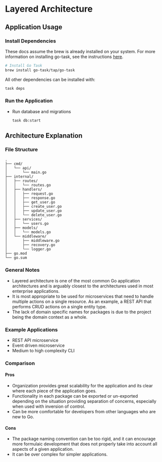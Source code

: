 # Layered Architecture

## Application Usage

### Install Dependencies

These docs assume the brew is already installed on your system. For more information on installing go-task, see the instructions [here](https://taskfile.dev/installation/).

```bash
# Install Go Task
brew install go-task/tap/go-task
```

All other dependencies can be installed with:

```bash
task deps
```

### Run the Application

- Run database and migrations

    ```bash
    task db:start
    ```

## Architecture Explanation

### File Structure

```text
.
├── cmd/
│   └── api/
│       └── main.go
├── internal/
│   ├── routes/
│   │   └── routes.go
│   ├── handlers/
│   │   ├── request.go
│   │   ├── response.go
│   │   ├── get_user.go
│   │   ├── create_user.go
│   │   ├── update_user.go
│   │   └── delete_user.go
│   ├── services/
│   │   └── users.go
│   ├── models/
│   │   └── models.go
│   └── middleware/
│       ├── middleware.go
│       ├── recovery.go
│       └── logger.go
├── go.mod
└── go.sum
```

### General Notes

- Layered architecture is one of the most common Go application architectures and is arguably
  closest to the architectures used in most enterprise applications.
- It is most appropriate to be used for microservices that need to handle multiple actions on a
  single resource. As an example, a REST API that performs CRUD actions on a single entity type.
- The lack of domain specific names for packages is due to the project being the domain context as a
  whole.

### Example Applications

- REST API microservice
- Event driven microservice
- Medium to high complexity CLI

### Comparison

#### Pros

- Organization provides great scalability for the application and its clear where each piece of the
  application goes.
- Functionality in each package can be exported or un-exported depending on the situation providing
  separation of concerns, especially when used with inversion of control.
- Can be more comfortable for developers from other languages who are new to Go.

#### Cons

- The package naming convention can be too rigid, and it can encourage more formulaic development
  that does not properly take into account all aspects of a given application.
- It can be over complex for simpler applications.